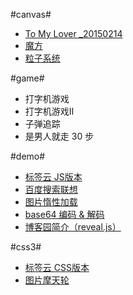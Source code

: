#canvas#
- [To My Lover _20150214][0]
- [魔方][1]
- [粒子系统][2]


#game#
- 打字机游戏
- 打字机游戏Ⅱ
- 子弹追踪
- 是男人就走 30 步

#demo#
- [标签云 JS版本][4]
- [百度搜索联想][6]
- [图片惰性加载][7]
- [base64 编码 & 解码][8]
- [博客园简介（reveal.js）][9]

#css3#
- [标签云 CSS版本][3]
- [图片摩天轮][5]


[0]:http://hanzichi.github.io/canvas/love_20150214/index.html
[1]:http://hanzichi.github.io/canvas/magic_cube/index.html
[2]:http://hanzichi.github.io/canvas/particle/1.html
[3]:hanzichi.github.io/css3/cloudtag/css3.html
[4]:http://hanzichi.github.io/css3/cloudtag/js.html
[5]:hanzichi.github.io/css3/demo2.html
[6]:http://hanzichi.github.io/demo/searchList/index.ie6.update.html
[7]:http://hanzichi.github.io/demo/lazyload/index.html
[8]:http://hanzichi.github.io/demo/base64/index.htm
[9]:http://hanzichi.github.io/demo/reveal/fish.html#/